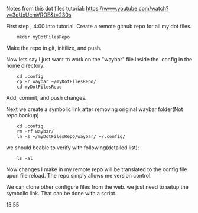 Notes from this dot files tutorial:   https://www.youtube.com/watch?v=3dUxUcmVROE&t=230s

First step , 4:00 into tutorial. Create a remote github repo for all my dot files. 

        mkdir myDotFilesRepo
Make the repo in git, initilize, and push. 

Now lets say I just want to work on the "waybar" file inside the .config in the home directory. 

        cd .config
        cp -r waybar ~/myDotFilesRepo/
        cd myDotFilesRepo

Add, commit, and push changes.

Next we create a symbolic link after removing original waybar folder(Not repo backup)

        cd .config
        rm -rf waybar/
        ln -s ~/myDotFilesRepo/waybar/ ~/.config/
we should beable to verify with following(detailed list):

        ls -al

Now changes I make in my remote repo will be translated to the config file upon file reload. The repo simply allows me version control. 


We can clone other configure files from the web. we just need to setup the symbolic link. That can be done with a script.

15:55